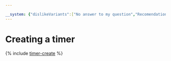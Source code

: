 ```yaml
---

__system: {"dislikeVariants":["No answer to my question","Recomendations didn't help","The content doesn't match title","Other"]}
---
```

# Creating a timer

{% include [timer-create](../../../_includes/functions/timer-create.md) %}

